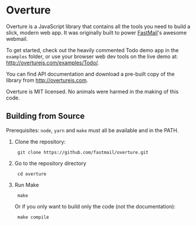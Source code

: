 Overture
========

Overture is a JavaScript library that contains all the tools you need to build a slick, modern web app. It was originally built to power [FastMail](https://www.fastmail.com)'s awesome webmail.

To get started, check out the heavily commented Todo demo app in the `examples` folder, or use your browser web dev tools on the live demo at: <http://overturejs.com/examples/Todo/>.

You can find API documentation and download a pre-built copy of the library from <http://overturejs.com>.

Overture is MIT licensed. No animals were harmed in the making of this code.

Building from Source
--------------------

Prerequisites: `node`, `yarn` and `make` must all be available and in the PATH.

1. Clone the repository:

        git clone https://github.com/fastmail/overture.git

2. Go to the repository directory

        cd overture

3. Run Make

        make

    Or if you only want to build only the code (not the documentation):

        make compile
